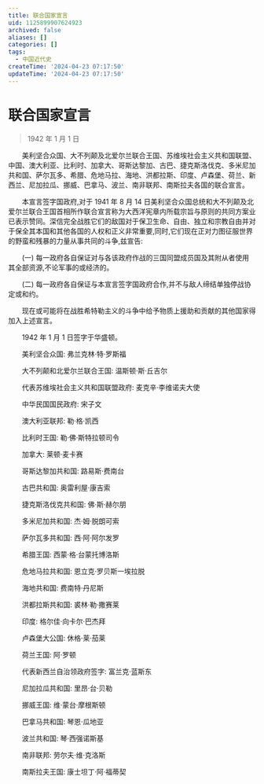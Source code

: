 ```yaml
---
title: 联合国家宣言
uid: 1125899907624923
archived: false
aliases: []
categories: []
tags:
  - 中国近代史
createTime: '2024-04-23 07:17:50'
updateTime: '2024-04-23 07:17:50'
---
```


# 联合国家宣言

> 1942 年 1 月 1 日

　　美利坚合众国、大不列颠及北爱尔兰联合王国、苏维埃社会主义共和国联盟、中国、澳大利亚、比利时、加拿大、哥斯达黎加、古巴、捷克斯洛伐克、多米尼加共和国、萨尔瓦多、希腊、危地马拉、海地、洪都拉斯、印度、卢森堡、荷兰、新西兰、尼加拉瓜、挪威、巴拿马、波兰、南非联邦、南斯拉夫各国的联合宣言。

　　本宣言签字国政府,对于 1941 年 8 月 14 日美利坚合众国总统和大不列颠及北爱尔兰联合王国首相所作联合宣言称为大西洋宪章内所载宗旨与原则的共同方案业已表示赞同。深信完全战胜它们的敌国对于保卫生命、自由、独立和宗教自由并对于保全其本国和其他各国的人权和正义非常重要,同时,它们现在正对力图征服世界的野蛮和残暴的力量从事共同的斗争,兹宣告:

　　(一) 每一政府各自保证对与各该政府作战的三国同盟成员国及其附从者使用其全部资源,不论军事的或经济的。

　　(二) 每一政府各自保证与本宣言签字国政府合作,并不与敌人缔结单独停战协定或和约。

　　现在或可能将在战胜希特勒主义的斗争中给予物质上援助和贡献的其他国家得加入上述宣言。

　　1942 年 1 月 1 日签字于华盛顿。

　　美利坚合众国: 弗兰克林·特·罗斯福

　　大不列颠和北爱尔兰联合王国: 温斯顿·斯·丘吉尔

　　代表苏维埃社会主义共和国联盟政府: 麦克辛·李维诺夫大使

　　中华民国国民政府: 宋子文

　　澳大利亚联邦: 勒·格·凯西

　　比利时王国: 勒·佛·斯特拉顿司令

　　加拿大: 莱顿·麦卡赛

　　哥斯达黎加共和国: 路易斯·费南台

　　古巴共和国: 奥雷利屋·康吉索

　　捷克斯洛伐克共和国: 佛·斯·赫尔朋

　　多米尼加共和国: 杰·姆·脱朗可索

　　萨尔瓦多共和国: 西·阿·阿尔发罗

　　希腊王国: 西蒙·格·台蒙托博洛斯

　　危地马拉共和国: 恩立克·罗贝斯一埃拉脱

　　海地共和国: 费南特·丹尼斯

　　洪都拉斯共和国: 裘林·勒·撒赛莱

　　印度: 格尔佳·向卡尔·巴杰拜

　　卢森堡大公国: 休格·莱·茄莱

　　荷兰王国: 阿·罗顿

　　代表新西兰自治领政府签字: 富兰克·蓝斯东

　　尼加拉瓜共和国: 里昂·台·贝勒

　　挪威王国: 维·蒙台·摩根斯顿

　　巴拿马共和国: 琴恩·瓜地亚

　　波兰共和国: 琴·西强诺斯基

　　南非联邦: 劳尔夫·维·克洛斯

　　南斯拉夫王国: 康士坦丁·阿·福蒂契
